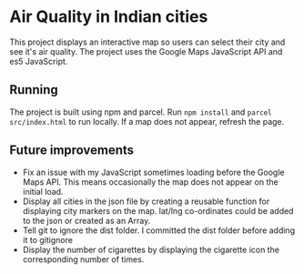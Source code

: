 # Air Quality in Indian cities

This project displays an interactive map so users can select their city and see it's air quality.
The project uses the Google Maps JavaScript API and es5 JavaScript.

## Running

The project is built using npm and parcel. Run `npm install` and `parcel src/index.html` to run locally.
If a map does not appear, refresh the page.

## Future improvements

- Fix an issue with my JavaScript sometimes loading before the Google Maps API. This means occasionally the map does not appear on the initial load.
- Display all cities in the json file by creating a reusable function for displaying city markers on the map. lat/lng co-ordinates could be added to the json or created as an Array.
- Tell git to ignore the dist folder. I committed the dist folder before adding it to gitignore
- Display the number of cigarettes by displaying the cigarette icon the corresponding number of times.
